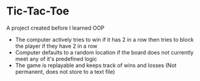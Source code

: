 # Tic-Tac-Toe
A project created before I learned OOP <br/>
* The computer actively tries to win if it has 2 in a row then tries to block the player if they have 2 in a row <br/>
* Computer defaults to a random location if the board does not currently meet any of it's predefined logic <br/>
* The game is replayable and keeps track of wins and losses (Not permanent, does not store to a text file)
